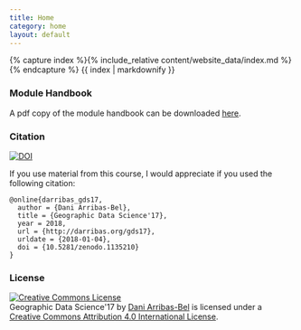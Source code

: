```yaml
---
title: Home
category: home
layout: default
---
```


{% capture index %}{% include_relative content/website_data/index.md %}{% endcapture %}
{{ index | markdownify }}

### Module Handbook

A pdf copy of the module handbook can be downloaded [here](content/handbook/handbook.pdf).

### Citation

[![DOI](https://zenodo.org/badge/100046460.svg)](https://zenodo.org/badge/latestdoi/100046460)

If you use material from this course, I would appreciate if you used the
following citation:

```
@online{darribas_gds17,
  author = {Dani Arribas-Bel},
  title = {Geographic Data Science'17},
  year = 2018,
  url = {http://darribas.org/gds17},
  urldate = {2018-01-04},
  doi = {10.5281/zenodo.1135210}
}
```

### License

<a rel="license" href="http://creativecommons.org/licenses/by/4.0/"><img alt="Creative Commons License" style="border-width:0" src="https://i.creativecommons.org/l/by/4.0/88x31.png" /></a><br /><span xmlns:dct="http://purl.org/dc/terms/" property="dct:title">Geographic Data Science'17</span> by <a xmlns:cc="http://creativecommons.org/ns#" href="http://darribas.org" property="cc:attributionName" rel="cc:attributionURL">Dani Arribas-Bel</a> is licensed under a <a rel="license" href="http://creativecommons.org/licenses/by/4.0/">Creative Commons Attribution 4.0 International License</a>.
